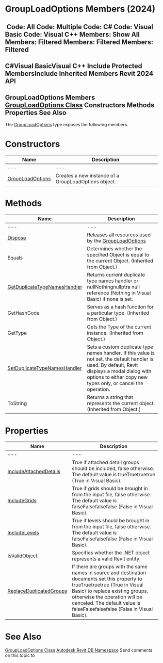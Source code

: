 # GroupLoadOptions Members (2024)

﻿
 Code: All Code: Multiple Code: C# Code: Visual Basic Code: Visual C++  Members: Show All Members: Filtered Members: Filtered Members: Filtered   
---  
C#Visual BasicVisual C++
Include Protected MembersInclude Inherited Members
Revit 2024 API  
---  
GroupLoadOptions Members  
[GroupLoadOptions Class](f2a76350-d174-9cf5-df5e-2febcc265722.md "GroupLoadOptions Class") Constructors Methods Properties See Also  
---  
The [GroupLoadOptions](f2a76350-d174-9cf5-df5e-2febcc265722.md "GroupLoadOptions Class") type exposes the following members.
# Constructors
| Name | Description |
| --- | --- |
| --- | --- | --- |
| [GroupLoadOptions](3e74d7e6-7751-b79e-4df4-fe389e5fba78.md "GroupLoadOptions Constructor") | Creates a new instance of a GroupLoadOptions object. |

# Methods
| Name | Description |
| --- | --- |
| --- | --- | --- |
| [Dispose](0174a6fd-482e-cbb4-c4c5-9c1c04b8f568.md "Dispose Method") | Releases all resources used by the [GroupLoadOptions](f2a76350-d174-9cf5-df5e-2febcc265722.md "GroupLoadOptions Class") |
| Equals | Determines whether the specified Object is equal to the current Object. (Inherited from Object.) |
| [GetDuplicateTypeNamesHandler](632172cb-da11-ab42-2b48-7d91fb783d10.md "GetDuplicateTypeNamesHandler Method") | Returns current duplicate type names handler or nullNothingnullptra null reference (Nothing in Visual Basic) if none is set. |
| GetHashCode | Serves as a hash function for a particular type.  (Inherited from Object.) |
| GetType | Gets the Type of the current instance. (Inherited from Object.) |
| [SetDuplicateTypeNamesHandler](37ce886d-73af-a152-d18e-c088c2b49c77.md "SetDuplicateTypeNamesHandler Method") | Sets a custom duplicate type names handler. If this value is not set, the default handler is used. By default, Revit displays a modal dialog with options to either copy new types only, or cancel the operation. |
| ToString | Returns a string that represents the current object. (Inherited from Object.) |

# Properties
| Name | Description |
| --- | --- |
| --- | --- | --- |
| [IncludeAttachedDetails](11e6ebc0-bf3b-83ac-a2bf-5d203b22167e.md "IncludeAttachedDetails Property") | True if attached detail groups should be included, false otherwise. The default value is trueTruetruetrue (True in Visual Basic). |
| [IncludeGrids](8d14af1c-eecc-04a6-12e7-2ae1552d23e3.md "IncludeGrids Property") | True if grids should be brought in from the input file, false otherwise. The default value is falseFalsefalsefalse (False in Visual Basic). |
| [IncludeLevels](e866ba7d-7e8b-9500-9e67-a14655904e1b.md "IncludeLevels Property") | True if levels should be brought in from the input file, false otherwise. The default value is falseFalsefalsefalse (False in Visual Basic). |
| [IsValidObject](047ae0a2-1aad-c131-36ff-c9defe7868ec.md "IsValidObject Property") | Specifies whether the .NET object represents a valid Revit entity. |
| [ReplaceDuplicatedGroups](4a2a99b6-42f2-ecb4-30a0-fdd0bf82929e.md "ReplaceDuplicatedGroups Property") | If there are groups with the same names in source and destination documents set this property to trueTruetruetrue (True in Visual Basic) to replace existing groups, otherwise the operation will be canceled. The default value is falseFalsefalsefalse (False in Visual Basic). |

# See Also
[GroupLoadOptions Class](f2a76350-d174-9cf5-df5e-2febcc265722.md "GroupLoadOptions Class")
[Autodesk.Revit.DB Namespace](87546ba7-461b-c646-cbb1-2cb8f5bff8b2.md "Autodesk.Revit.DB Namespace")
Send comments on this topic to 